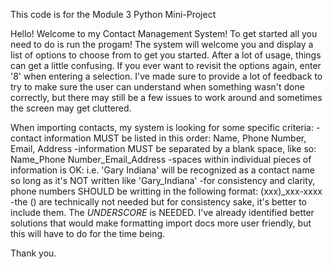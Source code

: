 This code is for the Module 3 Python Mini-Project

Hello! Welcome to my Contact Management System!
To get started all you need to do is run the progam!
The system will welcome you and display a list of options to choose from to get you started.
After a lot of usage, things can get a little confusing. If you ever want to revisit the options again, enter '8' when entering a selection.
I've made sure to provide a lot of feedback to try to make sure the user can understand when something wasn't done correctly, but there may still
be a few issues to work around and sometimes the screen may get cluttered.

When importing contacts, my system is looking for some specific criteria:
    -contact information MUST be listed in this order: Name, Phone Number, Email, Address
    -information MUST be separated by a blank space, like so: Name_Phone Number_Email_Address
    -spaces within individual pieces of information is OK: i.e. 'Gary Indiana' will be recognized as a contact name so long as it's NOT written like 'Gary_Indiana'
    -for consistency and clarity, phone numbers SHOULD be writting in the following format: (xxx)_xxx-xxxx
    -the () are technically not needed but for consistency sake, it's better to include them. The _UNDERSCORE_ is NEEDED.
I've already identified better solutions that would make formatting import docs more user friendly, but this will have to do for the time being. 

Thank you.